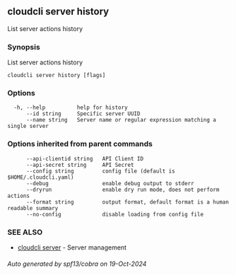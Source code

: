 ## cloudcli server history

List server actions history

### Synopsis

List server actions history

```
cloudcli server history [flags]
```

### Options

```
  -h, --help          help for history
      --id string     Specific server UUID
      --name string   Server name or regular expression matching a single server
```

### Options inherited from parent commands

```
      --api-clientid string   API Client ID
      --api-secret string     API Secret
      --config string         config file (default is $HOME/.cloudcli.yaml)
      --debug                 enable debug output to stderr
      --dryrun                enable dry run mode, does not perform actions
      --format string         output format, default format is a human readable summary
      --no-config             disable loading from config file
```

### SEE ALSO

* [cloudcli server](cloudcli_server.md)	 - Server management

###### Auto generated by spf13/cobra on 19-Oct-2024
